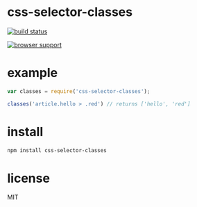 # css-selector-classes

[![build status](https://secure.travis-ci.org/andrezsanchez/css-selector-classes.png)](http://travis-ci.org/andrezsanchez/css-selector-classes)

[![browser support](https://ci.testling.com/andrezsanchez/css-selector-classes.png)](http://ci.testling.com/andrezsanchez/css-selector-classes)

# example

```javascript
var classes = require('css-selector-classes');

classes('article.hello > .red') // returns ['hello', 'red']
```

# install
```bash
npm install css-selector-classes
```

# license
MIT
